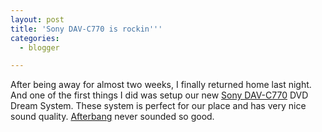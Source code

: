 ```yaml
---
layout: post
title: 'Sony DAV-C770 is rockin'''
categories:
  - blogger

---
```


After being away for almost two weeks, I finally returned home last night.  And one of the first things I did was setup our new <a href="http://www.sonystyle.com/is-bin/INTERSHOP.enfinity/eCS/Store/en/-/USD/SY_DisplayProductInformation-Start;sid=abd_ZnDVcoN_eE4QYo11bT_YpsL7I_yJAbk=?CatalogCategoryID=ou8KC0%2eNSBoAAAD1LUf2AjA7&amp;ProductID=09IKC0%2eNpB0AAAD1YXr2AjA_&amp;Dept=hav">Sony DAV-C770</a> DVD Dream System.  These system is perfect for our place and has very nice sound quality.  <a href="http://www.robotfood.com/">Afterbang</a> never sounded so good.

